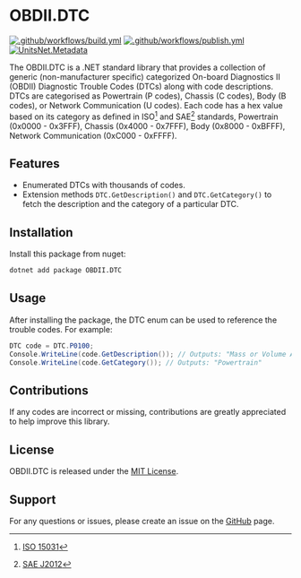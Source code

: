 # OBDII.DTC

[![.github/workflows/build.yml](https://github.com/lennykean/OBDII.DTC/actions/workflows/build.yml/badge.svg)](https://github.com/lennykean/OBDII.DTC/actions/workflows/build.yml)
[![.github/workflows/publish.yml](https://github.com/lennykean/OBDII.DTC/actions/workflows/publish.yml/badge.svg)](https://github.com/lennykean/OBDII.DTC/actions/workflows/publish.yml)
[![UnitsNet.Metadata](https://img.shields.io/nuget/v/OBDII.DTC.svg)](https://www.nuget.org/packages/OBDII.DTC/)

The OBDII.DTC is a .NET standard library that provides a collection of generic (non-manufacturer specific) categorized On-board Diagnostics II (OBDII) Diagnostic Trouble Codes (DTCs) along with code descriptions. DTCs are categorised as Powertrain (P codes), Chassis (C codes), Body (B codes), or Network Communication (U codes). Each code has a hex value based on its category as defined in ISO[^1] and SAE[^2] standards, Powertrain (0x0000 - 0x3FFF), Chassis (0x4000 - 0x7FFF), Body (0x8000 - 0xBFFF), Network Communication (0xC000 - 0xFFFF). 

[^1]: [ISO 15031](https://www.iso.org/standard/64636.html)
[^2]: [SAE J2012](https://www.sae.org/standards/content/j2012_201612/)

## Features
- Enumerated DTCs with thousands of codes.
- Extension methods `DTC.GetDescription()` and `DTC.GetCategory()` to fetch the description and the category of a particular DTC.

## Installation
Install this package from nuget:

```sh
dotnet add package OBDII.DTC
```

## Usage
After installing the package, the DTC enum can be used to reference the trouble codes. For example:

```csharp
DTC code = DTC.P0100;
Console.WriteLine(code.GetDescription()); // Outputs: "Mass or Volume Air Flow Sensor A Circuit Range/Performance"
Console.WriteLine(code.GetCategory()); // Outputs: "Powertrain"
```

## Contributions
If any codes are incorrect or missing, contributions are greatly appreciated to help improve this library.

## License
OBDII.DTC is released under the [MIT License](LICENSE).

## Support 
For any questions or issues, please create an issue on the [GitHub](http://github.com/lennykean/OBDII.DTC) page.
